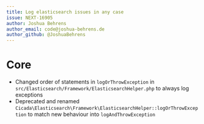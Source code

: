 ```yaml
---
title: Log elasticsearch issues in any case
issue: NEXT-16905
author: Joshua Behrens
author_email: code@joshua-behrens.de
author_github: @JoshuaBehrens
---
```

# Core
* Changed order of statements in `logOrThrowException` in `src/Elasticsearch/Framework/ElasticsearchHelper.php` to always log exceptions
* Deprecated and renamed `Cicada\Elasticsearch\Framework\ElasticsearchHelper::logOrThrowException` to match new behaviour into `logAndThrowException`
